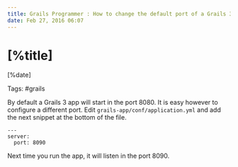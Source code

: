 ```yaml
---
title: Grails Programmer : How to change the default port of a Grails 3 App
date: Feb 27, 2016 06:07
---
```


# [%title]

[%date]

Tags: #grails

By default a Grails 3 app will start in the port 8080. It is easy however to configure a different port. Edit `grails-app/conf/application.yml` and add the next snippet at the bottom of the file.

```
---
server:
  port: 8090
```

Next time you run the app, it will listen in the port 8090.


